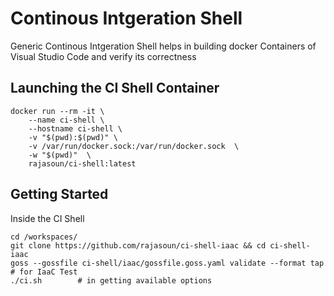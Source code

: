# Continous Intgeration Shell 

Generic Continous Intgeration Shell helps in building docker Containers of Visual Studio Code and verify its correctness

## Launching the CI Shell Container

```
docker run --rm -it \
    --name ci-shell \
    --hostname ci-shell \
    -v "$(pwd):$(pwd)" \
    -v /var/run/docker.sock:/var/run/docker.sock  \
    -w "$(pwd)"  \
    rajasoun/ci-shell:latest
```

## Getting Started 

Inside the CI Shell

```
cd /workspaces/
git clone https://github.com/rajasoun/ci-shell-iaac && cd ci-shell-iaac
goss --gossfile ci-shell/iaac/gossfile.goss.yaml validate --format tap  # for IaaC Test
./ci.sh        # in getting available options
```
